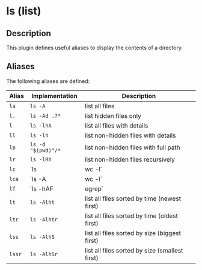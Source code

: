# ls (list)

## Description

This plugin defines useful aliases to display the contents of a directory.

## Aliases

The following aliases are defined:

| Alias  | Implementation     | Description                                    |
| ------ | ------------------ | ---------------------------------------------- |
| `la`   | `ls -A`            | list all files                                 |
| `l.`   | `ls -Ad .?*`       | list hidden files only                         |
| `l`    | `ls -lhA`          | list all files with details                    |
| `ll`   | `ls -lh`           | list non-hidden files with details             |
| `lp`   | `ls -d "$(pwd)"/*` | list non-hidden files with full path           |
| `lr`   | `ls -lRh`          | list non-hidden files recursively              |
| `lc`   | `ls | wc -l`       | count all non-hidden files                     |
| `lca`  | `ls -A | wc -l`    | count all files                                |
| `lf`   | `ls -hAF | egrep`  | find all files with the given pattern          |
| `lt`   | `ls -Alht`         | list all files sorted by time (newest first)   |
| `ltr`  | `ls -Alhtr`        | list all files sorted by time (oldest first)   |
| `lss`  | `ls -AlhS`         | list all files sorted by size (biggest first)  |
| `lssr` | `ls -AlhSr`        | list all files sorted by size (smallest first) |

